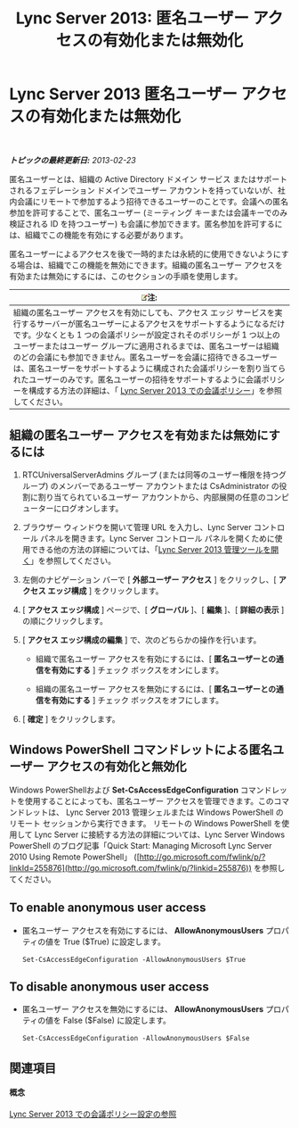 ﻿---
title: 'Lync Server 2013: 匿名ユーザー アクセスの有効化または無効化'
TOCTitle: 匿名ユーザー アクセスの有効化または無効化
ms:assetid: f10c19e6-b6f9-4d26-9923-0165f36e4af8
ms:mtpsurl: https://technet.microsoft.com/ja-jp/library/JJ619192(v=OCS.15)
ms:contentKeyID: 49115250
ms.date: 05/19/2016
mtps_version: v=OCS.15
ms.translationtype: HT
---

# Lync Server 2013 匿名ユーザー アクセスの有効化または無効化

 

_**トピックの最終更新日:** 2013-02-23_

匿名ユーザーとは、組織の Active Directory ドメイン サービス またはサポートされるフェデレーション ドメインでユーザー アカウントを持っていないが、社内会議にリモートで参加するよう招待できるユーザーのことです。会議への匿名参加を許可することで、匿名ユーザー (ミーティング キーまたは会議キーでのみ検証される ID を持つユーザー) も会議に参加できます。匿名参加を許可するには、組織でこの機能を有効にする必要があります。

匿名ユーザーによるアクセスを後で一時的または永続的に使用できないようにする場合は、組織でこの機能を無効にできます。組織の匿名ユーザー アクセスを有効または無効にするには、このセクションの手順を使用します。

<table>
<thead>
<tr class="header">
<th><img src="images/Gg412781.note(OCS.15).gif" title="note" alt="note" />注:</th>
</tr>
</thead>
<tbody>
<tr class="odd">
<td>組織の匿名ユーザー アクセスを有効にしても、アクセス エッジ サービスを実行するサーバーが匿名ユーザーによるアクセスをサポートするようになるだけです。少なくとも 1 つの会議ポリシーが設定されそのポリシーが 1 つ以上のユーザーまたはユーザー グループに適用されるまでは、匿名ユーザーは組織のどの会議にも参加できません。匿名ユーザーを会議に招待できるユーザーは、匿名ユーザーをサポートするように構成された会議ポリシーを割り当てられたユーザーのみです。匿名ユーザーの招待をサポートするように会議ポリシーを構成する方法の詳細は、「 <a href="lync-server-2013-conferencing-policies.md">Lync Server 2013 での会議ポリシー</a>」を参照してください。</td>
</tr>
</tbody>
</table>


## 組織の匿名ユーザー アクセスを有効または無効にするには

1.  RTCUniversalServerAdmins グループ (または同等のユーザー権限を持つグループ) のメンバーであるユーザー アカウントまたは CsAdministrator の役割に割り当てられているユーザー アカウントから、内部展開の任意のコンピューターにログオンします。

2.  ブラウザー ウィンドウを開いて管理 URL を入力し、Lync Server コントロール パネルを開きます。Lync Server コントロール パネルを開くために使用できる他の方法の詳細については、「[Lync Server 2013 管理ツールを開く](lync-server-2013-open-lync-server-administrative-tools.md)」を参照してください。

3.  左側のナビゲーション バーで \[ **外部ユーザー アクセス** \] をクリックし、\[ **アクセス エッジ構成** \] をクリックします。

4.  \[ **アクセス エッジ構成** \] ページで、\[ **グローバル** \]、\[ **編集** \]、\[ **詳細の表示** \] の順にクリックします。

5.  \[ **アクセス エッジ構成の編集** \] で、次のどちらかの操作を行います。
    
      - 組織で匿名ユーザー アクセスを有効にするには、\[ **匿名ユーザーとの通信を有効にする** \] チェック ボックスをオンにします。
    
      - 組織の匿名ユーザー アクセスを無効にするには、\[ **匿名ユーザーとの通信を有効にする** \] チェック ボックスをオフにします。

6.  \[ **確定** \] をクリックします。

## Windows PowerShell コマンドレットによる匿名ユーザー アクセスの有効化と無効化

Windows PowerShellおよび **Set-CsAccessEdgeConfiguration** コマンドレットを使用することによっても、匿名ユーザー アクセスを管理できます。このコマンドレットは、 Lync Server 2013 管理シェルまたは Windows PowerShell のリモート セッションから実行できます。 リモートの Windows PowerShell を使用して Lync Server に接続する方法の詳細については、Lync Server Windows PowerShell のブログ記事「Quick Start: Managing Microsoft Lync Server 2010 Using Remote PowerShell」 ([http://go.microsoft.com/fwlink/p/?linkId=255876](http://go.microsoft.com/fwlink/p/?linkid=255876)) を参照してください。

## To enable anonymous user access

  - 匿名ユーザー アクセスを有効にするには、 **AllowAnonymousUsers** プロパティの値を True ($True) に設定します。
    
        Set-CsAccessEdgeConfiguration -AllowAnonymousUsers $True

## To disable anonymous user access

  - 匿名ユーザー アクセスを無効にするには、 **AllowAnonymousUsers** プロパティの値を False ($False) に設定します。
    
        Set-CsAccessEdgeConfiguration -AllowAnonymousUsers $False

## 関連項目

#### 概念

[Lync Server 2013 での会議ポリシー設定の参照](lync-server-2013-conferencing-policy-settings-reference.md)


